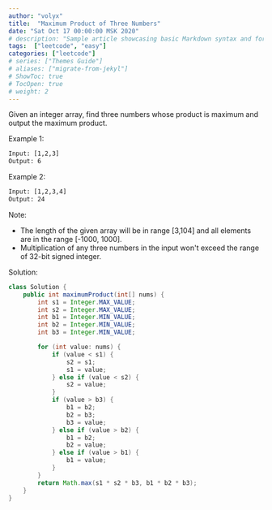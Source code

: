 ```yaml
---
author: "volyx"
title:  "Maximum Product of Three Numbers"
date: "Sat Oct 17 00:00:00 MSK 2020"
# description: "Sample article showcasing basic Markdown syntax and formatting for HTML elements."
tags:  ["leetcode", "easy"]
categories: ["leetcode"]
# series: ["Themes Guide"]
# aliases: ["migrate-from-jekyl"]
# ShowToc: true
# TocOpen: true
# weight: 2
---
```


Given an integer array, find three numbers whose product is maximum and output the maximum product.

Example 1:

```txt
Input: [1,2,3]
Output: 6
```

Example 2:

```txt
Input: [1,2,3,4]
Output: 24
```

Note:

- The length of the given array will be in range [3,104] and all elements are in the range [-1000, 1000].
- Multiplication of any three numbers in the input won't exceed the range of 32-bit signed integer.

Solution:

```java
class Solution {
    public int maximumProduct(int[] nums) {
        int s1 = Integer.MAX_VALUE;
        int s2 = Integer.MAX_VALUE;
        int b1 = Integer.MIN_VALUE;
        int b2 = Integer.MIN_VALUE;
        int b3 = Integer.MIN_VALUE;

        for (int value: nums) {
            if (value < s1) {
                s2 = s1;
                s1 = value;
            } else if (value < s2) {
                s2 = value;
            }
            if (value > b3) {
                b1 = b2;
                b2 = b3;
                b3 = value;
            } else if (value > b2) {
                b1 = b2;
                b2 = value;
            } else if (value > b1) {
                b1 = value;
            }
        }
        return Math.max(s1 * s2 * b3, b1 * b2 * b3);
    }
}
